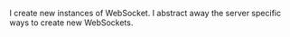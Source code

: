 I create new instances of WebSocket. I abstract away the server specific ways to create new WebSockets.